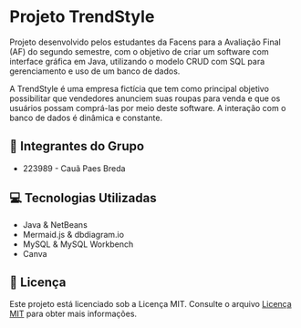 # Projeto TrendStyle

Projeto desenvolvido pelos estudantes da Facens para a Avaliação Final (AF) do segundo semestre, com o objetivo de criar um software com interface gráfica em Java, utilizando o modelo CRUD com SQL para gerenciamento e uso de um banco de dados.

A TrendStyle é uma empresa fictícia que tem como principal objetivo possibilitar que vendedores anunciem suas roupas para venda e que os usuários possam comprá-las por meio deste software. A interação com o banco de dados é dinâmica e constante.

## 👥 Integrantes do Grupo

- 223989 - Cauã Paes Breda

## 💻 Tecnologias Utilizadas

- Java & NetBeans
- Mermaid.js & dbdiagram.io
- MySQL & MySQL Workbench
- Canva

## 📜 Licença

Este projeto está licenciado sob a Licença MIT. Consulte o arquivo [Licença MIT](LICENSE) para obter mais informações.
